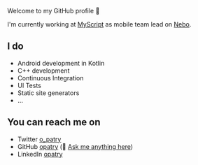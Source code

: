 Welcome to my GitHub profile 👋

I'm currently working at [MyScript](https://www.myscript.com/) as mobile team lead on [Nebo](https://nebo.app/).

## I do

- Android development in Kotlin
- C++ development
- Continuous Integration
- UI Tests
- Static site generators
- …

## You can reach me on

- Twitter [o_patry](https://twitter.com/o_patry)
- GitHub [opatry](https://github.com/opatry) (💬 [Ask me anything here](https://github.com/opatry/opatry/issues/new/choose))
- LinkedIn [opatry](https://www.linkedin.com/in/opatry/)
